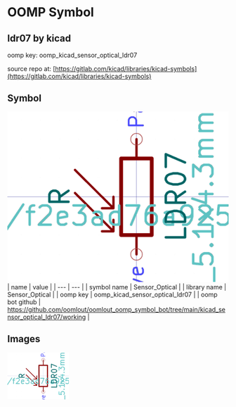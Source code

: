 # OOMP Symbol  
## ldr07  by kicad  
  
oomp key: oomp_kicad_sensor_optical_ldr07  
  
source repo at: [https://gitlab.com/kicad/libraries/kicad-symbols](https://gitlab.com/kicad/libraries/kicad-symbols)  
## Symbol  
  
[![working.png](working_600.png)](working.png)  
| name | value | 
| --- | --- | 
| symbol name | Sensor_Optical | 
| library name | Sensor_Optical | 
| oomp key | oomp_kicad_sensor_optical_ldr07 | 
| oomp bot github | https://github.com/oomlout/oomlout_oomp_symbol_bot/tree/main/kicad_sensor_optical_ldr07/working | 
## Images  
  
[![working.png](working_140.png)](working.png)  
